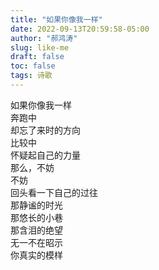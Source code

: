 ```yaml
---
title: "如果你像我一样"
date: 2022-09-13T20:59:58-05:00
author: "郝鸿涛"
slug: like-me
draft: false
toc: false
tags: 诗歌
---
```

如果你像我一样\
奔跑中\
却忘了来时的方向\
比较中\
怀疑起自己的力量\
那么，不妨\
不妨\
回头看一下自己的过往\
那静谧的时光\
那悠长的小巷\
那含泪的绝望\
无一不在昭示\
你真实的模样
